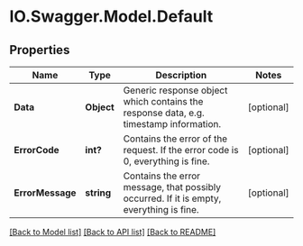 # IO.Swagger.Model.Default
## Properties

Name | Type | Description | Notes
------------ | ------------- | ------------- | -------------
**Data** | **Object** | Generic response object which contains the response data, e.g. timestamp information. | [optional] 
**ErrorCode** | **int?** | Contains the error of the request. If the error code is 0, everything is fine. | [optional] 
**ErrorMessage** | **string** | Contains the error message, that possibly occurred. If it is empty, everything is fine. | [optional] 

[[Back to Model list]](../README.md#documentation-for-models) [[Back to API list]](../README.md#documentation-for-api-endpoints) [[Back to README]](../README.md)

